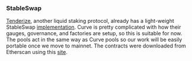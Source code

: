 ### StableSwap

[Tenderize](tenderize.me), another liquid staking protocol, already has a light-weight StableSwap [implementation](https://docs.tenderize.me/contracts/liquidity/tenderswap). Curve is pretty complicated with how their gauges, governance, and factories are setup, so this is suitable for now. The pools act in the same way as Curve pools so our work will be easily portable once we move to mainnet. The contracts were downloaded from Etherscan using this [site](https://smart-contract-downloader.vercel.app/).
